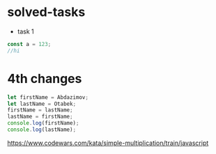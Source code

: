 # solved-tasks
* task 1
```javascript
const a = 123;
//hi
````
# 4th changes

```javascript
let firstName = Abdazimov;
let lastName = Otabek;
firstName = lastName;
lastName = firstName;
console.log(firstName);
console.log(lastName);

```

https://www.codewars.com/kata/simple-multiplication/train/javascript